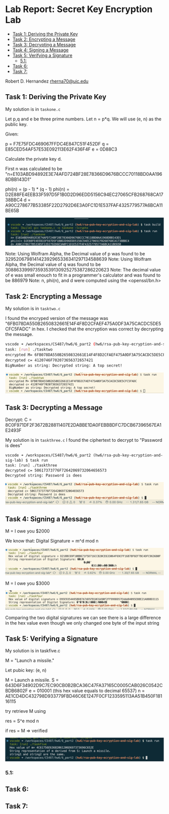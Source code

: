 # Lab Report: Secret Key Encryption Lab <!-- omit in toc -->

- [Task 1: Deriving the Private Key](#task-1-deriving-the-private-key)
- [Task 2: Encrypting a Message](#task-2-encrypting-a-message)
- [Task 3: Decrypting a Message](#task-3-decrypting-a-message)
- [Task 4: Signing a Message](#task-4-signing-a-message)
- [Task 5: Verifying a Signature](#task-5-verifying-a-signature)
  - [5.1:](#51)
- [Task 6:](#task-6)
- [Task 7:](#task-7)

Robert D. Hernandez <rherna70@uic.edu>

## Task 1: Deriving the Private Key

My solution is in `taskone.c`

Let p,q and e be three prime numbers.  Let n = p*q.  We will use (e, n) as the public key.

Given:

p = F7E75FDC469067FFDC4E847C51F452DF
q = E85CED54AF57E53E092113E62F436F4F
e = 0D88C3

Calculate the private key d.


First n was calculated to be "n=E103ABD94892E3E74AFD724BF28E78366D9676BCCC70118BD0AA1968DBB143D1"

phi(n) = (p - 1) * (q - 1)
phi(n) = D2E88FE4EEB33F597D5F1B0D2D96EDD5156C94EC27065CFB268768CA1738BBC4
d = A90C278677B53385F22D2792D6E3A0FC1D1E537FAF4325779577A6BCA11BE65B

![alt text](images/taskone.png)

Note: Using Wolfram Alpha, the Decimal value of p was found to be 329520679814142392965336341297134588639
Note: Using Wolfram Alpha, the Decimal value of q was found to be 308863399973593539130925275387286220623
Note: The decimal value of e was small enouch to fit in a programmer's calculator and was found to be 886979
Note: n, phi(n), and d were computed using the <openssl/bn.h>

## Task 2: Encrypting a Message

My solution is in `tasktwo.c`

I found the encryped version of the message was "6FB078DA550B2650832661E14F4F8D2CFAEF475A0DF3A75CACDC5DE5CFC5FADC" in hex.  I checked that the encryption was correct by decrypting the message.

```sh
vscode ➜ /workspaces/CS487/hw6/6_part2 (hw6/rsa-pub-key-ecryption-and-sig-lab) $ task run
task: [run] ./tasktwo
encrypted M= 6FB078DA550B2650832661E14F4F8D2CFAEF475A0DF3A75CACDC5DE5CFC5FADC
decrypted c= 4120746F702073656372657421
BigNumber as string: Decrypted string: A top secret!
```

![alt text](images/tasktwo.png)

## Task 3: Decrypting a Message

Decrypt: C = 8C0F971DF2F3672B28811407E2DABBE1DA0FEBBBDFC7DCB67396567EA1E2493F

My solution is in `taskthree.c` I found the ciphertext to decrypt to "Password is dees"

```
vscode ➜ /workspaces/CS487/hw6/6_part2 (hw6/rsa-pub-key-ecryption-and-sig-lab) $ task run
task: [run] ./taskthree
decrypted c= 50617373776F72642069732064656573
Decrypted string: Password is dees
```

![alt text](images/taskthree.png)

## Task 4: Signing a Message

M = I owe you $2000

We know that: Digital Signature = m^d mod n

![alt text](images/taskfour-one.png)

M = I owe you $3000

![alt text](images/four-two.png)

Comparing the two digital signatures we can see there is a large difference in the hex value even though we only changed one byte of the input string

## Task 5: Verifying a Signature

My solution is in taskfive.c

 M = "Launch a missile."

 Let pubic key: (e, n)

M = Launch a missile.
S = 643D6F34902D9C7EC90CB0B2BCA36C47FA37165C0005CAB026C0542CBDB6802F
e = 010001 (this hex value equals to decimal 65537)
n = AE1CD4DC432798D933779FBD46C6E1247F0CF1233595113AA51B450F18116115

try retrieve M using

res = S^e mod n

if res = M => verified

![alt text](images/taskfive.png)

### 5.1:
## Task 6:
## Task 7:
